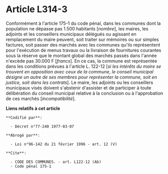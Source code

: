 # Article L314-3

Conformément à l'article 175-1 du code pénal, dans les communes dont la population ne dépasse pas 1.500 habitants [*nombre*],
les maires, les adjoints et les conseillers municipaux délégués ou agissant en remplacement du maire peuvent, soit traiter
sur mémoires ou sur simples factures, soit passer des marchés avec les communes qu'ils représentent pour l'exécution de menus
travaux ou la livraison de fournitures courantes sous la réserve que le montant global des marchés passés dans l'année
n'excède pas 30.000 F [*francs*]. En ce cas, la commune est représentée dans les conditions prévues à l'article L. 122-12
[*si les intérêts du maire se trouvent en opposition avec ceux de la commune, le conseil municipal désigne un autre de ses
membres pour représenter la commune, soit en justice, soit dans les contrats*]. Le maire, les adjoints ou les conseillers
municipaux visés doivent s'abstenir d'assister et de participer à toute délibération du conseil municipal relative à la
conclusion ou à l'approbation de ces marchés [*incompatibilité*].

**Liens relatifs à cet article**

	**Codifié par**:

	  - Décret n°77-240 1977-03-07

	**Abrogé par**:

	  - Loi n°96-142 du 21 février 1996 - art. 12 (V)

	**Cite**:

	  - CODE DES COMMUNES. - art. L122-12 (Ab)
	  - Code pénal 175-1

